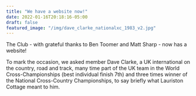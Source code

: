 ```yaml
---
title: "We have a website now!"
date: 2022-01-16T20:18:16-05:00
draft: false
featured_image: "/img/dave_clarke_nationalxc_1983_v2.jpg"
---
```


The Club - with grateful thanks to Ben Toomer and Matt Sharp - now has a website! 

To mark the occasion, we asked member Dave Clarke, a UK international on the country, road and track, many time part of the UK team in the World Cross-Championships (best individual finish 7th) and three times winner of the National Cross-Country Championships, to say briefly what Lauriston Cottage meant to him.
